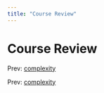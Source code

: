 ```yaml
---
title: "Course Review"
---
```


# Course Review

Prev: [complexity](complexity.md)

Prev: [complexity](complexity.md)
